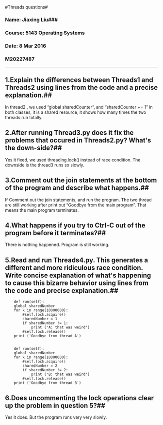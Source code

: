 #Threads questions#
### Name: Jiaxing Liu###
### Course: 5143 Operating Systems ###
### Date: 8 Mar 2016 ###
### M20227487 ###
_______________________________
## 1.Explain the differences between Threads1 and Threads2 using lines from the code and a precise explanation.##
   In thread2 , we used “global sharedCounter”, and “sharedCounter += 1” in both classes, it is a shared resource, it shows how many times the two threads run totally.

## 2.After running Thread3.py does it fix the problems that occured in Threads2.py? What's the down-side?##
   Yes it fixed, we used threading.lock() instead of race condition. The downside is the thread3 runs so slowly. 
   
## 3.Comment out the join statements at the bottom of the program and describe what happens.##
   If Comment out the join statements, and run the program. The two thread are still working after print out “Goodbye from the main program”. That means the main program terminates.
   
## 4.What happens if you try to Ctrl-C out of the program before it terminates?##
   There is nothing happened. Program is still working.

## 5.Read and run Threads4.py. This generates a different and more ridiculous race condition. Write concise explanation of what's happening to cause this bizarre behavior using lines from the code and precise explanation.##

        def run(self):
        global sharedNumber
        for k in range(10000000):
            #self.lock.acquire()
            sharedNumber = 1
            if sharedNumber != 1:
                print ('A: that was weird')
            #self.lock.release()
        print ('Goodbye from thread A')
        
        
        def run(self):
        global sharedNumber
        for k in range(10000000):
            #self.lock.acquire()
            sharedNumber = 2
            if sharedNumber != 2:
                print ('B: that was weird')
            #self.lock.release()
        print ('Goodbye from thread B')

## 6.Does uncommenting the lock operations clear up the problem in question 5?##
   Yes it does. But the program runs very very slowly.
